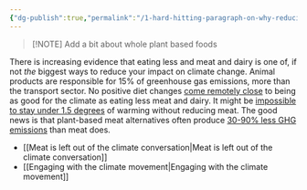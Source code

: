 ```yaml
---
{"dg-publish":true,"permalink":"/1-hard-hitting-paragraph-on-why-reducing-meat-is-the-best-thing-to-do-for-climate/","tags":["environment_ghg"],"created":"2025-10-23T17:42:42.267+01:00","updated":"2025-10-23T17:42:42.268+01:00"}
---
```



> [!NOTE] Add a bit about whole plant based foods

There is increasing evidence that eating less and meat and dairy is one of, if not _the_ biggest ways to reduce your impact on climate change. Animal products are responsible for 15% of greenhouse gas emissions, more than the transport sector. No positive diet changes [come remotely close](https://ourworldindata.org/less-meat-or-sustainable-meat) to being as good for the climate as eating less meat and dairy. It might be [impossible to stay under 1.5 degrees](https://www.independent.co.uk/climate-change/news/meat-climate-change-paris-agreement-vegetarian-b1621033.html) of warming without reducing meat. The good news is that plant-based meat alternatives often produce [30-90% less GHG emissions](https://gfi.org/wp-content/uploads/2021/02/GFI-Plant-Based-Meat-Fact-Sheet_Environmental-Comparison.pdf) than meat does.

- [[Meat is left out of the climate conversation\|Meat is left out of the climate conversation]]
- [[Engaging with the climate movement\|Engaging with the climate movement]]